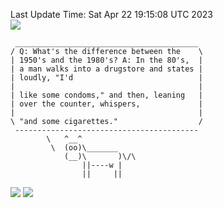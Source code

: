 Last Update Time: 
Sat Apr 22 19:15:08 UTC 2023
<br>![](https://img.shields.io/badge/%E5%A4%A7%E5%AE%B6-%E5%AE%89%E5%AE%89-green)<br>
```
 _________________________________________
/ Q: What's the difference between the    \
| 1950's and the 1980's? A: In the 80's,  |
| a man walks into a drugstore and states |
| loudly, "I'd                            |
|                                         |
| like some condoms," and then, leaning   |
| over the counter, whispers,             |
|                                         |
\ "and some cigarettes."                  /
 -----------------------------------------
        \   ^__^
         \  (oo)\_______
            (__)\       )\/\
                ||----w |
                ||     ||
```
![](https://github-readme-stats.vercel.app/api?username=chenlitw)
![](https://github-readme-stats.vercel.app/api/top-langs/?username=chenlitw)
